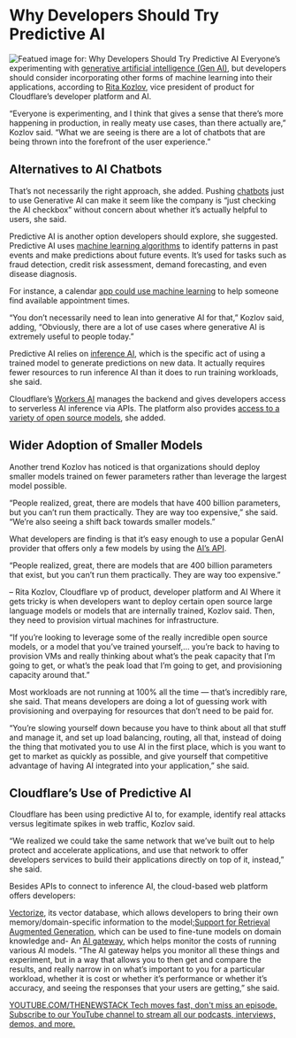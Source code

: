 # Why Developers Should Try Predictive AI
![Featued image for: Why Developers Should Try Predictive AI](https://cdn.thenewstack.io/media/2024/11/3444767d-ai_motherboard-1024x630.jpg)
Everyone’s experimenting with [generative artificial intelligence (Gen AI)](https://thenewstack.io/gen-ais-iphone-moment-what-it-means-for-developers/), but developers should consider incorporating other forms of machine learning into their applications, according to [Rita Kozlov](https://www.linkedin.com/in/ritakozlov/), vice president of product for Cloudflare’s developer platform and AI.

“Everyone is experimenting, and I think that gives a sense that there’s more happening in production, in really meaty use cases, than there actually are,” Kozlov said. “What we are seeing is there are a lot of chatbots that are being thrown into the forefront of the user experience.”

## Alternatives to AI Chatbots
That’s not necessarily the right approach, she added. Pushing [chatbots](https://thenewstack.io/ai-beyond-chatbots-and-assistants-adaptive-applications/) just to use Generative AI can make it seem like the company is “just checking the AI checkbox” without concern about whether it’s actually helpful to users, she said.

Predictive AI is another option developers should explore, she suggested. Predictive AI uses [machine learning algorithms](https://thenewstack.io/machine-learning-algorithm-sidesteps-the-scientific-method/) to identify patterns in past events and make predictions about future events. It’s used for tasks such as fraud detection, credit risk assessment, demand forecasting, and even disease diagnosis.

For instance, a calendar [app could use machine learning](https://thenewstack.io/create-machine-learning-apps-in-your-notebook-with-tecton/) to help someone find available appointment times.

“You don’t necessarily need to lean into generative AI for that,” Kozlov said, adding, “Obviously, there are a lot of use cases where generative AI is extremely useful to people today.”

Predictive AI relies on [inference AI](https://thenewstack.io/when-cloud-meets-intelligence-inference-ai-as-a-service/), which is the specific act of using a trained model to generate predictions on new data. It actually requires fewer resources to run inference AI than it does to run training workloads, she said.

Cloudflare’s [Workers AI](https://developers.cloudflare.com/workers-ai/) manages the backend and gives developers access to serverless AI inference via APIs. The platform also provides [access to a variety of open source models](https://developers.cloudflare.com/workers-ai/models/), she added.

## Wider Adoption of Smaller Models
Another trend Kozlov has noticed is that organizations should deploy smaller models trained on fewer parameters rather than leverage the largest model possible.

“People realized, great, there are models that have 400 billion parameters, but you can’t run them practically. They are way too expensive,” she said. “We’re also seeing a shift back towards smaller models.”

What developers are finding is that it’s easy enough to use a popular GenAI provider that offers only a few models by using the [AI’s API](https://thenewstack.io/the-future-of-apis-lessons-in-security-composability-ai/).

“People realized, great, there are models that are 400 billion parameters that exist, but you can’t run them practically. They are way too expensive.”

– Rita Kozlov, Cloudflare vp of product, developer platform and AI
Where it gets tricky is when developers want to deploy certain open source large language models or models that are internally trained, Kozlov said. Then, they need to provision virtual machines for infrastructure.

“If you’re looking to leverage some of the really incredible open source models, or a model that you’ve trained yourself,… you’re back to having to provision VMs and really thinking about what’s the peak capacity that I’m going to get, or what’s the peak load that I’m going to get, and provisioning capacity around that.”

Most workloads are not running at 100% all the time — that’s incredibly rare, she said. That means developers are doing a lot of guessing work with provisioning and overpaying for resources that don’t need to be paid for.

“You’re slowing yourself down because you have to think about all that stuff and manage it, and set up load balancing, routing, all that, instead of doing the thing that motivated you to use AI in the first place, which is you want to get to market as quickly as possible, and give yourself that competitive advantage of having AI integrated into your application,” she said.

## Cloudflare’s Use of Predictive AI
Cloudflare has been using predictive AI to, for example, identify real attacks versus legitimate spikes in web traffic, Kozlov said.

“We realized we could take the same network that we’ve built out to help protect and accelerate applications, and use that network to offer developers services to build their applications directly on top of it, instead,” she said.

Besides APIs to connect to inference AI, the cloud-based web platform offers developers:

[Vectorize](https://developers.cloudflare.com/vectorize/), its vector database, which allows developers to bring their own memory/domain-specific information to the model;[Support for Retrieval Augmented Generation](https://developers.cloudflare.com/workers-ai/tutorials/build-a-retrieval-augmented-generation-ai/), which can be used to fine-tune models on domain knowledge and- An
[AI gateway](https://developers.cloudflare.com/ai-gateway/), which helps monitor the costs of running various AI models.
“The AI gateway helps you monitor all these things and experiment, but in a way that allows you to then get and compare the results, and really narrow in on what’s important to you for a particular workload, whether it is cost or whether it’s performance or whether it’s accuracy, and seeing the responses that your users are getting,” she said.

[
YOUTUBE.COM/THENEWSTACK
Tech moves fast, don't miss an episode. Subscribe to our YouTube
channel to stream all our podcasts, interviews, demos, and more.
](https://youtube.com/thenewstack?sub_confirmation=1)